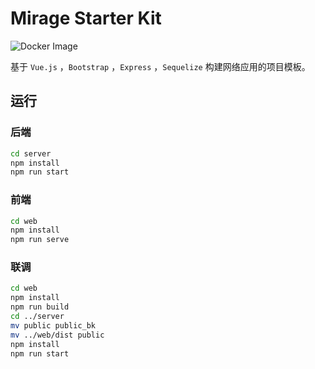 # Mirage Starter Kit

![Docker Image](https://github.com/huang825172/mirage-starter-kit/workflows/Docker%20Image/badge.svg)

基于 `Vue.js` ，`Bootstrap` ，`Express` ，`Sequelize` 构建网络应用的项目模板。

## 运行

### 后端

```bash
cd server
npm install
npm run start
```

### 前端

``` bash
cd web
npm install
npm run serve
```

### 联调

```bash
cd web
npm install
npm run build
cd ../server
mv public public_bk
mv ../web/dist public
npm install
npm run start
```
